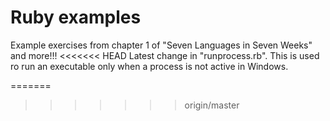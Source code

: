 Ruby examples
===============

Example exercises from chapter 1 of "Seven Languages in Seven Weeks" and more!!!
<<<<<<< HEAD
Latest change in "runprocess.rb". This is used ro run an executable only when a process is not active in Windows.

=======
>>>>>>> origin/master
